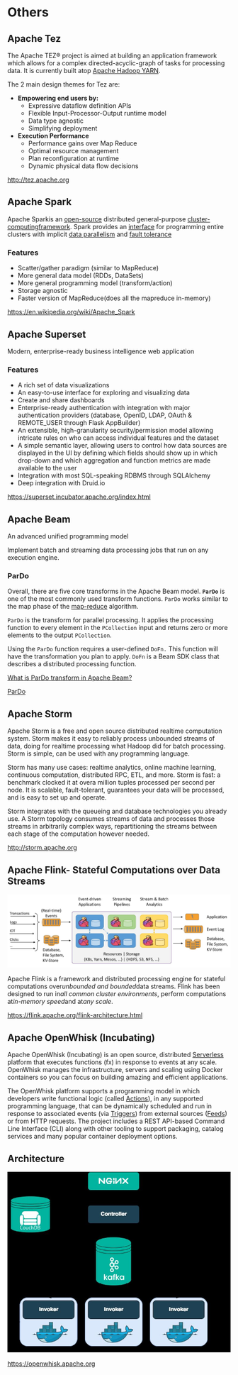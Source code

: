 # Others

## Apache Tez

The Apache TEZ® project is aimed at building an application framework which allows for a complex directed-acyclic-graph of tasks for processing data. It is currently built atop [Apache Hadoop YARN](http://hadoop.apache.org/docs/current/hadoop-yarn/hadoop-yarn-site/YARN.html).

The 2 main design themes for Tez are:

- **Empowering end users by:**
  - Expressive dataflow definition APIs
  - Flexible Input-Processor-Output runtime model
  - Data type agnostic
  - Simplifying deployment
- **Execution Performance**
  - Performance gains over Map Reduce
  - Optimal resource management
  - Plan reconfiguration at runtime
  - Dynamic physical data flow decisions

<http://tez.apache.org>

## Apache Spark

Apache Sparkis an [open-source](https://en.wikipedia.org/wiki/Open-source_software) distributed general-purpose [cluster-computing](https://en.wikipedia.org/wiki/Cluster_computing)[framework](https://en.wikipedia.org/wiki/Software_framework). Spark provides an [interface](https://en.wikipedia.org/wiki/Application_programming_interface) for programming entire clusters with implicit [data parallelism](https://en.wikipedia.org/wiki/Data_parallelism) and [fault tolerance](https://en.wikipedia.org/wiki/Fault_tolerance)

### Features

- Scatter/gather paradigm (similar to MapReduce)
- More general data model (RDDs, DataSets)
- More general programming model (transform/action)
- Storage agnostic
- Faster version of MapReduce(does all the mapreduce in-memory)

<https://en.wikipedia.org/wiki/Apache_Spark>

## Apache Superset

Modern, enterprise-ready business intelligence web application

### Features

- A rich set of data visualizations
- An easy-to-use interface for exploring and visualizing data
- Create and share dashboards
- Enterprise-ready authentication with integration with major authentication providers (database, OpenID, LDAP, OAuth & REMOTE_USER through Flask AppBuilder)
- An extensible, high-granularity security/permission model allowing intricate rules on who can access individual features and the dataset
- A simple semantic layer, allowing users to control how data sources are displayed in the UI by defining which fields should show up in which drop-down and which aggregation and function metrics are made available to the user
- Integration with most SQL-speaking RDBMS through SQLAlchemy
- Deep integration with Druid.io

<https://superset.incubator.apache.org/index.html>

## Apache Beam

An advanced unified programming model

Implement batch and streaming data processing jobs that run on any execution engine.

### ParDo

Overall, there are five core transforms in the Apache Beam model. **`ParDo`** is one of the most commonly used transform functions. `ParDo` works similar to the map phase of the [map-reduce](https://en.wikipedia.org/wiki/MapReduce) algorithm.

`ParDo` is the transform for parallel processing. It applies the processing function to every element in the `PCollection` input and returns zero or more elements to the output `PCollection`.

Using the `ParDo` function requires a user-defined `DoFn.` This function will have the transformation you plan to apply. `DoFn` is a Beam SDK class that describes a distributed processing function.

[What is ParDo transform in Apache Beam?](https://www.educative.io/answers/what-is-pardo-transform-in-apache-beam)

[ParDo](https://beam.apache.org/documentation/transforms/python/elementwise/pardo/)

## Apache Storm

Apache Storm is a free and open source distributed realtime computation system. Storm makes it easy to reliably process unbounded streams of data, doing for realtime processing what Hadoop did for batch processing. Storm is simple, can be used with any programming language.

Storm has many use cases: realtime analytics, online machine learning, continuous computation, distributed RPC, ETL, and more. Storm is fast: a benchmark clocked it at overa million tuples processed per second per node. It is scalable, fault-tolerant, guarantees your data will be processed, and is easy to set up and operate.

Storm integrates with the queueing and database technologies you already use. A Storm topology consumes streams of data and processes those streams in arbitrarily complex ways, repartitioning the streams between each stage of the computation however needed.

<http://storm.apache.org>

## Apache Flink- Stateful Computations over Data Streams

![image](../../media/Technologies-Apache-Others-image1.jpg)

Apache Flink is a framework and distributed processing engine for stateful computations over*unbounded and bounded*data streams. Flink has been designed to run in*all common cluster environments*, perform computations at*in-memory speed*and at*any scale*.

<https://flink.apache.org/flink-architecture.html>

## Apache OpenWhisk (Incubating)

Apache OpenWhisk (Incubating) is an open source, distributed [Serverless](https://en.wikipedia.org/wiki/Serverless_computing) platform that executes functions (fx) in response to events at any scale. OpenWhisk manages the infrastructure, servers and scaling using Docker containers so you can focus on building amazing and efficient applications.

The OpenWhisk platform supports a programming model in which developers write functional logic (called [Actions](https://github.com/apache/incubator-openwhisk/blob/master/docs/actions#openwhisk-actions)), in any supported programming language, that can be dynamically scheduled and run in response to associated events (via [Triggers](https://github.com/apache/incubator-openwhisk/blob/master/docs/triggers_rules#creating-triggers-and-rules)) from external sources ([Feeds](https://github.com/apache/incubator-openwhisk/blob/master/docs/feeds#implementing-feeds)) or from HTTP requests. The project includes a REST API-based Command Line Interface (CLI) along with other tooling to support packaging, catalog services and many popular container deployment options.

## Architecture

![image](../../media/Technologies-Apache-Others-image2.jpg)

<https://openwhisk.apache.org>
